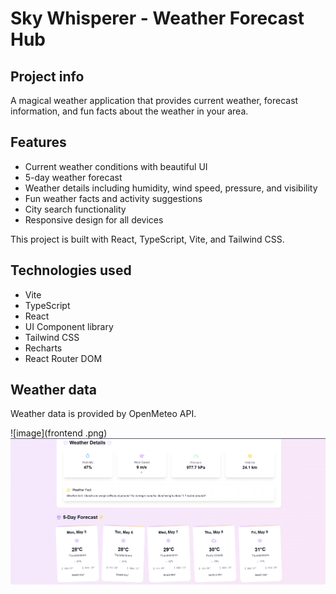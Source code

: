 
# Sky Whisperer - Weather Forecast Hub

## Project info

A magical weather application that provides current weather, forecast information, and fun facts about the weather in your area.

## Features

- Current weather conditions with beautiful UI
- 5-day weather forecast
- Weather details including humidity, wind speed, pressure, and visibility
- Fun weather facts and activity suggestions
- City search functionality
- Responsive design for all devices

This project is built with React, TypeScript, Vite, and Tailwind CSS.

## Technologies used

- Vite
- TypeScript
- React
- UI Component library
- Tailwind CSS
- Recharts
- React Router DOM

## Weather data

Weather data is provided by OpenMeteo API.


![image](frontend .png)
![image](frontend2.png)

